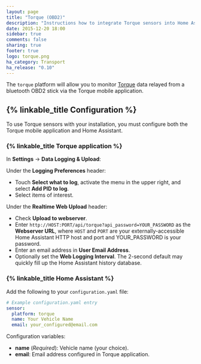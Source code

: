 ```yaml
---
layout: page
title: "Torque (OBD2)"
description: "Instructions how to integrate Torque sensors into Home Assistant."
date: 2015-12-20 18:00
sidebar: true
comments: false
sharing: true
footer: true
logo: torque.png
ha_category: Transport
ha_release: "0.10"
---
```


The `torque` platform will allow you to monitor [Torque](http://torque-bhp.com/) data relayed from a bluetooth OBD2 stick via the Torque mobile application.

## {% linkable_title Configuration %}
To use Torque sensors with your installation, you must configure both the Torque mobile application and Home Assistant.

### {% linkable_title Torque application %}

In **Settings** -> **Data Logging & Upload**:

Under the **Logging Preferences** header:

- Touch **Select what to log**, activate the menu in the upper right, and select **Add PID to log**.
- Select items of interest.

Under the **Realtime Web Upload** header:

- Check **Upload to webserver**.
- Enter `http://HOST:PORT/api/torque?api_password=YOUR_PASSWORD` as the **Webserver URL**, where `HOST` and `PORT` are your externally-accessible Home Assistant HTTP host and port and YOUR_PASSWORD is your password.
- Enter an email address in **User Email Address**.
- Optionally set the **Web Logging Interval**. The 2-second default may quickly fill up the Home Assistant history database.

### {% linkable_title Home Assistant %}

Add the following to your `configuration.yaml` file:

```yaml
# Example configuration.yaml entry
sensor:
  platform: torque
  name: Your Vehicle Name
  email: your_configured@email.com
```

Configuration variables:

- **name** (*Required*): Vehicle name (your choice).
- **email**: Email address configured in Torque application.
